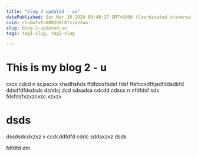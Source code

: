 ```yaml
---
title: "blog 2 updated - uu"
datePublished: Sat Mar 30 2024 09:48:37 GMT+0000 (Coordinated Universal Time)
cuid: cludwtvfu000208l8fsia22wn
slug: blog-2-updated-uu
tags: tag1-slug, tag2-slug

---
```


# This is my blog 2  - u
cxcx cdcd n scjsscxx xhsdhshds ffdfddsfbdsf  fdsf ffefccxdfhjsdfddsdbfd ddsdfdfdsdsds dsndsj dcd sdsadsa cdcdd cdscc n nfdfdsf sds
fdsfdsfxzxzcxzc
xzxzx
# dsds
dssdsdcdxzxz
 x
 ccdcddfdfd cddc
sddsxzxz
dsds


fdfdfd
dm